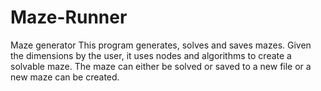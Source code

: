 # Maze-Runner
Maze generator
This program generates, solves and saves mazes.  Given the dimensions by the user, it uses nodes and algorithms to create a solvable maze.
The maze can either be solved or saved to a new file or a new maze can be created.
